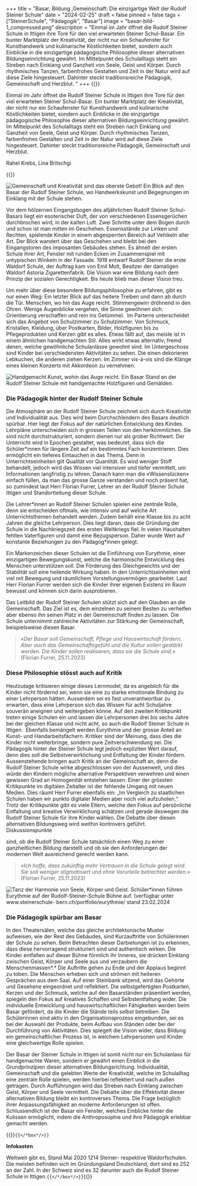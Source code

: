 +++
title = "Basar, Bildung ,Gemeinschaft: Die einzigartige Welt der Rudolf Steiner Schule"
date = "2024-02-25"
draft = false
pinned = false
tags = ["SteinerSchule", "Pädagogik", "Basar"]
image = "basar-bild-1_compressed.png"
description = "Einmal im Jahr öffnet die Rudolf Steiner Schule in Ittigen ihre Tore für den viel erwarteten Steiner Schul-Basar. Ein bunter Marktplatz der Kreativität, der nicht nur ein Schaufenster für Kunsthandwerk und kulinarische Köstlichkeiten bietet, sondern auch Einblicke in die einzigartige pädagogische Philosophie dieser alternativen Bildungseinrichtung gewährt. Im Mittelpunkt des Schulalltags steht ein Streben nach Einklang und Ganzheit von Seele, Geist und Körper. Durch rhythmisches Tanzen, farbenfrohes Gestalten und Zeit in der Natur wird auf diese Ziele hingesteuert. Dahinter steckt traditionsreiche Pädagogik, Gemeinschaft und Herzblut. "
+++
{{<lead>}}

Einmal im Jahr öffnet die Rudolf Steiner Schule in Ittigen ihre Tore für den viel erwarteten Steiner Schul-Basar. Ein bunter Marktplatz der Kreativität, der nicht nur ein Schaufenster für Kunsthandwerk und kulinarische Köstlichkeiten bietet, sondern auch Einblicke in die einzigartige pädagogische Philosophie dieser alternativen Bildungseinrichtung gewährt. Im Mittelpunkt des Schulalltags steht ein Streben nach Einklang und Ganzheit von Seele, Geist und Körper. Durch rhythmisches Tanzen, farbenfrohes Gestalten und Zeit in der Natur wird auf diese Ziele hingesteuert. Dahinter steckt traditionsreiche Pädagogik, Gemeinschaft und Herzblut. 

Rahel Krebs, Lina Britschgi 

{{</lead>}}

![Gemeinschaft und Kreativität sind das oberste Gebot! Ein Blick auf den Basar der Rudolf Steiner Schule, wo Handwerkskunst und Begegnungen im Einklang mit der Schule stehen.](basar-bild-1_compressed.png "Gemeinschaft und Kreativität sind das oberste Gebot! Ein Blick auf den Basar der Rudolf Steiner Schule, wo Handwerkskunst und Begegnungen im Einklang mit der Schule stehen.")

Vor dem hölzernen Eingangsbogen des alljährlichen Rudolf Steiner Schul-Basars liegt ein esoterischer Duft, der von verschiedenen Essensgerüchen durchbrochen wird, in der kalten Luft. Zwei Schritte unter dem Bogen durch und schon ist man mitten im Geschehen. Essensstände zur Linken und Rechten, spielende Kinder in einem abgesperrten Bereich auf Vehikeln aller Art. Der Blick wandert über das Geschehen und bleibt bei den Eingangstoren des imposanten Gebäudes stehen. Es ähnelt der ersten Schule ihrer Art, Fenster mit runden Ecken im Zusammenspiel mit untypischen Winkeln in der Fassade. 1919 entwarf Rudolf Steiner die erste Waldorf Schule, der Auftrag kam von Emil Molt, Besitzer der damaligen Waldorf Astoria Zigarettenfabrik. Die Vision war eine Bildung nach dem Prinzip der sozialen Gerechtigkeit. Bis heute blieb man dieser Vision treu.

Um mehr über diese besondere Bildungsphilosophie zu erfahren, gibt es nur einen Weg: Ein letzter Blick auf das heitere Treiben und dann ab durch die Tür. Menschen, wo hin das Auge reicht. Stimmengewirr dröhnend in den Ohren. Wenige Augenblicke vergehen, die Sinne gewöhnen sich. Orientierung verschaffen und rein ins Getümmel.  Im Parterre unterscheidet sich das Angebot von Schulzimmer zu Schulzimmer. Von Schmuck, Kristallen, Kleidung, über Postkarten, Bilder, Holzfiguren bis zu Pflegeprodukten und Kerzen gibt es alles. Etwas fällt auf, das meiste ist in einem ähnlichen handgemachten Stil. Alles wirkt etwas alternativ; fremd denen, welche gewöhnliche Schulanlässe gewohnt sind. Im Untergeschoss sind Kinder bei verschiedensten Aktivitäten zu sehen. Die einen dekorieren Lebkuchen, die anderen ziehen Kerzen. Im Zimmer vis-à-vis sind die Klänge eines kleinen Konzerts mit Akkordeon zu vernehmen.

![Handgemacht Kunst, wohin das Auge reicht. Ein Basar Stand an der Rudolf Steiner Schule mit handgemachte Holzfiguren und Gemälden.](basar-bild.jpg "Handgemacht Kunst, wohin das Auge reicht. Ein Basar Stand an der Rudolf Steiner Schule mit handgemachte Holzfiguren und Gemälden.")

### **Die Pädagogik hinter der Rudolf Steiner Schule**

Die Atmosphäre an der Rudolf Steiner Schule zeichnet sich durch Kreativität und Individualität aus. Dies wird beim Durchschlendern des Basars deutlich spürbar. Hier liegt der Fokus auf der natürlichen Entwicklung des Kindes. Lehrpläne unterscheiden sich in grossen Teilen von den herkömmlichen. Sie sind nicht durchstrukturiert, sondern dienen nur als grober Richtwert. Der Unterricht wird in Epochen gestaltet, was bedeutet, dass sich die Schüler*innen für längere Zeit auf ein bestimmtes Fach konzentrieren. Dies ermöglicht ein tieferes Eintauchen in das Thema. Denn in Unterrichtseinheiten gilt Qualität vor Quantität. Es wird weniger Stoff behandelt, jedoch wird das Wissen viel intensiver und tiefer vermittelt, um Informationen langfristig zu lehren. Danach kann man die «Wissenslücken» einfach füllen, da man das grosse Ganze verstanden und noch präsent hat, so zumindest laut Herr Florian Furrer, Lehrer an der Rudolf Steiner Schule Ittigen und Standortleitung dieser Schule. 

Die Lehrer\*innen an Rudolf Steiner Schulen spielen eine zentrale Rolle, denn sie entscheiden oftmals, wie intensiv und auf welche Art Unterrichtsthemen behandelt werden. Zudem behält eine Klasse bis zu acht Jahren die gleiche Lehrperson. Dies liegt daran, dass die Gründung der Schule in die Nachkriegszeit des ersten Weltkriegs fiel. In vielen Haushalten fehlten Vaterfiguren und damit eine Bezugsperson. Daher wurde Wert auf konstante Beziehungen zu den Pädagog\*innen gelegt.

Ein Markenzeichen dieser Schulen ist die Einführung von Eurythmie, einer einzigartigen Bewegungskunst, welche die harmonische Entwicklung des Menschen unterstützen soll. Die Förderung des Gleichgewichts und der Stabilität soll eine heilende Wirkung haben. In den Unterrichtseinheiten wird viel mit Bewegung und räumlichem Vorstellungsvermögen gearbeitet. Laut Herr Florian Furrer werden sich die Kinder ihrer eigenen Existenz im Raum bewusst und können sich darin ausprobieren.

Das Leitbild der Rudolf Steiner Schulen stützt sich auf den Glauben an die Gemeinschaft. Das Ziel ist es, dem einzelnen zu seinem Besten zu verhelfen aber ebenso ihn seinen Platz in der Gemeinschaft finden zu lassen. Die Schule unternimmt zahlreiche Aktivitäten zur Stärkung der Gemeinschaft, beispielsweise diesen Basar.

> *«Der Basar soll Gemeinschaft, Pflege und Hauswirtschaft fördern. Aber auch das
> Gemeinschaftsgefühl und die Kultur sollen gestärkt werden. Die Kinder sollen realisieren,
> dass sie die Schule sind.»* (Florian Furrer, 25.11.2023)

### Diese Philosophie stösst auch auf Kritik

Heutzutage kritisieren einige dieses Lernmodel, da es angeblich für die Kinder nicht fördernd sei,
wenn sie eine zu starke emotionale Bindung zu einer Lehrperson hätten. Ausserdem sei es fast
unverantwortbar zu erwarten, dass eine Lehrperson sich das Wissen für acht Schuljahre souverän
aneignen und weitergeben könne. Auf den zweiten Kritikpunkt treten einige Schulen ein und lassen
die Lehrpersonen drei bis sechs Jahre bei der gleichen Klasse und nicht acht, so auch die Rudolf
Steiner Schule in Ittigen. 
Ebenfalls bemängelt werden Eurythmie und der grosse Anteil an Kunst- und Handarbeitsfächern.
Kritiker sind der Meinung, dass dies die Kinder nicht weiterbringe, sondern pure Zeitverschwendung
sei. Die Pädagogik hinter der Steiner Schule legt jedoch expliziten Wert darauf, denn dies soll die
Selbstverwirklichung und Entfaltung der Kinder fördern. 
Aussenstehende bringen auch Kritik an der Gemeinschaft an, denn die Rudolf Steiner Schule wirke
abgeschlossen von der Aussenwelt, und dies würde den Kindern mögliche alternative Perspektiven
verwehren und einen gewissen Grad an Homogenität entstehen lassen. Einer der grössten
Kritikpunkte im digitalen Zeitalter ist der fehlende Umgang mit neuen Medien. Dies räumt Herr Furrer
ebenfalls ein: „Im Vergleich zu staatlichen Schulen haben wir punkto digitaler Medien aber noch viel
aufzuholen.“
Trotz der Kritikpunkte gibt es viele Eltern, welche den Fokus auf persönliche Entfaltung und kreative
Verwirklichung schätzen und gerade deswegen die Rudolf Steiner Schule für ihre Kinder wählen. Die
Debatte über diesen alternativen Bildungsweg wird weithin kontrovers geführt. Diskussionspunkte

sind, ob die Rudolf Steiner Schule tatsächlich einen Weg zu einer ganzheitlichen Bildung darstellt und
ob sie den Anforderungen der modernen Welt ausreichend gerecht werden kann.

> *«Ich hoffe, dass zukünftig mehr Vertrauen in die Schule gelegt
> wird. Sie soll weniger stigmatisiert und ohne Vorurteile
> betrachtet werden.»* (Florian Furrer, 25.11.2023)

![Tanz der Harmonie von Seele, Körper und Geist. Schüler*innen führen Eurythmie auf der Rudolf-Steiner-Schule Bühne auf. (verfügbar unter www.steinerschule- bern.ch/portfolio/eurythmie/ stand 23.02.2024](eurythmie.png "Tanz der Harmonie von Seele, Körper und Geist. Schüler*innen führen Eurythmie auf der Rudolf-Steiner-Schule Bühne auf. (verfügbar unter www.steinerschule- bern.ch/portfolio/eurythmie/ stand 23.02.2024")

### Die Pädagogik spürbar am Basar

In den Theatersälen, welche das gleiche architektonische Muster aufweisen, wie der Rest des
Gebäudes, sind Kurzauftritte von Schüler*i*nnen der Schule zu sehen. Beim Betrachten dieser
Darbietungen ist zu erkennen, dass diese hervorragend strukturiert sind und authentisch wirken. Die
Kinder entfalten auf dieser Bühne förmlich ihr Inneres, sie drücken Einklang zwischen Geist, Körper
und Seele aus und verzaubern die Menschenmassen*.* Die Auftritte gehen zu Ende und der Applaus
beginnt zu toben. Die Menschen erheben sich und strömen mit heiteren Gesprächen aus dem Saal.
Auf einer Steinbank sitzend, wird das Gehörte und Gesehene eingeordnet und reflektiert. Die
selbstgefertigten Postkarten, Kerzen und der Schmuck, welche auf den Basarständen präsentiert
werden, spiegeln den Fokus auf kreatives Schaffen und Selbstentfaltung wider. Die individuelle
Entwicklung und hauswirtschaftlichen Fähigkeiten werden beim Basar gefördert, da die Kinder die
Stände teils selbst betreiben. Die Schülerinnen sind aktiv in den Organisationsprozess eingebunden,
sei es bei der Auswahl der Produkte, beim Aufbau von Ständen oder bei der Durchführung von
Aktivitäten. Dies spiegelt die Vision wider, dass Bildung ein gemeinschaftlicher Prozess ist, in welchem
Lehrpersonen und Kinder eine gleichwertige Rolle spielen.

Der Basar der Steiner Schule in Ittigen ist somit nicht nur ein Schulanlass für handgemachte Waren,
sondern er gewährt einen Einblick in die Grundprinzipien dieser alternativen Bildungsrichtung.
Individualität, Gemeinschaft und die gelebten Werte der Kreativität, welche im Schulalltag eine
zentrale Rolle spielen, werden hierbei reflektiert und nach außen getragen. Durch Aufführungen wird
das Streben nach Einklang zwischen Geist, Körper und Seele vermittelt. Die Debatte über die
Effektivität dieser alternativen Bildung bleibt ein kontroverses Thema. Die Frage bezüglich ihrer
Anpassungsfähigkeit an moderne Anforderungen ist offen. Schlussendlich ist der Basar ein Fenster,
welches Einblicke hinter die Kulissen ermöglicht, indem die Anthroposophie und ihre Pädagogik
erlebbar gemacht werden.

{{<box>}}`{{</*box*/>}}`

**Infokasten** 

Weltweit gibt es, Stand Mai 2020 1214 Steiner- respektive
Waldorfschulen. Die meisten befinden sich im
Gründungsland Deutschland, dort sind es 252 an der Zahl.
In der Schweiz sind es 32 darunter auch die Rudolf Steiner
Schule in Ittigen.`{{</*/box*/>}}`{{</box>}}